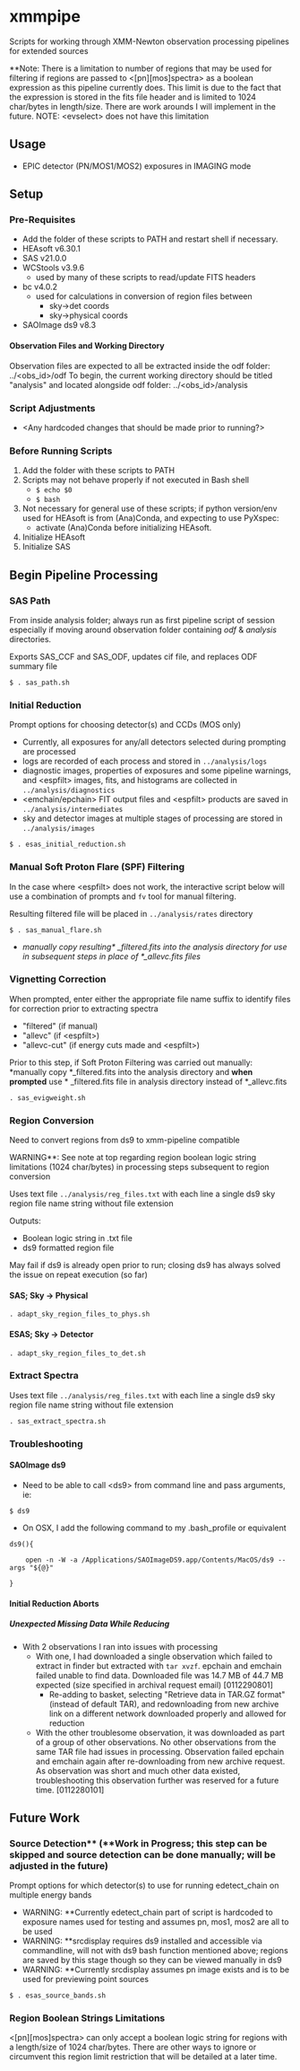 # xmmpipe

Scripts for working through XMM-Newton observation processing pipelines for extended sources

\*\*Note: There is a limitation to number of regions that may be used for filtering if regions are passed to \<[pn][mos]spectra\> as a boolean expression as this pipeline currently does.
This limit is due to the fact that the expression is stored in the fits file header and is limited to 1024 char/bytes in length/size. There are work arounds I will implement in the future. NOTE: \<evselect\> does not have this limitation

## Usage
- EPIC detector (PN/MOS1/MOS2) exposures in IMAGING mode
## Setup
### Pre-Requisites
- Add the folder of these scripts to PATH and restart shell if necessary.
- HEAsoft v6.30.1
- SAS v21.0.0
- WCStools v3.9.6
	- used by many of these scripts to read/update FITS headers
- bc v4.0.2
	- used for calculations in conversion of region files between
		- sky->det coords
		- sky->physical coords
- SAOImage ds9 v8.3
#### Observation Files and Working Directory
Observation files are expected to all be extracted inside the odf folder: ../<obs_id>/odf
To begin, the current working directory should be titled "analysis" and located alongside odf folder: ../<obs_id>/analysis

### Script Adjustments
- \<Any hardcoded changes that should be made prior to running?>
### Before Running Scripts
1. Add the folder with these scripts to PATH
2. Scripts may not behave properly if not executed in Bash shell
	- ```$ echo $0```
	- ```$ bash```
3. Not necessary for general use of these scripts; if python version/env used for HEAsoft is from (Ana)Conda, and expecting to use PyXspec:
	- activate (Ana)Conda before initializing HEAsoft.
4. Initialize HEAsoft
5. Initialize SAS

## Begin Pipeline Processing

### SAS Path
From inside analysis folder; always run as first pipeline script of session especially if moving around observation folder containing *odf* & *analysis* directories. 

Exports SAS_CCF and SAS_ODF, updates cif file, and replaces ODF summary file
```
$ . sas_path.sh
```

### Initial Reduction
Prompt options for choosing detector(s) and CCDs (MOS only)
- Currently, all exposures for any/all detectors selected during prompting are processed
- logs are recorded of each process and stored in ```../analysis/logs```
- diagnostic images, properties of exposures and some pipeline warnings, and \<espfilt\> images, fits, and histograms are collected in ```../analysis/diagnostics```
- <emchain/epchain\> FIT output files and \<espfilt\> products are saved in ```../analysis/intermediates```
- sky and detector images at multiple stages of processing are stored in ```../analysis/images```
```
$ . esas_initial_reduction.sh
```

### Manual Soft Proton Flare (SPF) Filtering
In the case where \<espfilt\> does not work, the interactive script below will use a combination of prompts and ```fv``` tool for manual filtering.

Resulting filtered file will be placed in ```../analysis/rates``` directory

```
$ . sas_manual_flare.sh
```
* *manually copy resulting\* _filtered.fits into the analysis directory for use in subsequent steps in place of \*_allevc.fits files*

### Vignetting Correction
When prompted, enter either the appropriate file name suffix to identify files for correction prior to extracting spectra
- "filtered" (if manual)
- "allevc" (if \<espfilt\>)
- "allevc-cut" (if energy cuts made and \<espfilt\>)

Prior to this step, if Soft Proton Filtering was carried out manually:
*manually copy \*_filtered.fits into the analysis directory and **when prompted** use \* _filtered.fits file in analysis directory instead of \*_allevc.fits

```
. sas_evigweight.sh
```

### Region Conversion
Need to convert regions from ds9 to xmm-pipeline compatible

WARNING\*\*: See note at top regarding region boolean logic string limitations (1024 char/bytes) in processing steps subsequent to region conversion

Uses text file ```../analysis/reg_files.txt``` with each line a single ds9 sky region file name string without file extension

Outputs:
- Boolean logic string in .txt file
- ds9 formatted region file

May fail if ds9 is already open prior to run; closing ds9 has always solved the issue on repeat execution (so far)

#### SAS; Sky -> Physical
```
. adapt_sky_region_files_to_phys.sh
```
#### ESAS; Sky -> Detector
```
. adapt_sky_region_files_to_det.sh
```

### Extract Spectra
Uses text file ```../analysis/reg_files.txt``` with each line a single ds9 sky region file name string without file extension
```
. sas_extract_spectra.sh
```
### Troubleshooting
#### SAOImage ds9
- Need to be able to call \<ds9\> from command line and pass arguments, ie:
```
$ ds9
```
- On OSX, I add the following command to my .bash_profile or equivalent
```
ds9(){
	
	open -n -W -a /Applications/SAOImageDS9.app/Contents/MacOS/ds9 --args "${@}"

}
```
#### Initial Reduction Aborts
##### Unexpected Missing Data While Reducing
- With 2 observations I ran into issues with processing
	- With one, I had downloaded a single observation which failed to extract in finder but extracted with ```tar xvzf```. epchain and emchain failed unable to find data. Downloaded file was 14.7 MB of 44.7 MB expected (size specified in archival request email) [0112290801]
		- Re-adding to basket, selecting "Retrieve data in TAR.GZ format" (instead of default TAR), and redownloading from new archive link on a different network downloaded properly and allowed for reduction
	- With the other troublesome observation, it was downloaded as part of a group of other observations. No other observations from the same TAR file had issues in processing. Observation failed epchain and emchain again after re-downloading from new archive request. As observation was short and much other data existed, troubleshooting this observation further was reserved for a future time. [0112280101]

## Future Work
### Source Detection\*\* (\*\*Work in Progress; this step can be skipped and source detection can be done manually; will be adjusted in the future)
Prompt options for which detector(s) to use for running edetect_chain on multiple energy bands
- WARNING: \*\*Currently edetect_chain part of script is hardcoded to exposure names used for testing and assumes pn, mos1, mos2 are all to be used
- WARNING: \*\*srcdisplay requires ds9 installed and accessible via commandline, will not with ds9 bash function mentioned above; regions are saved by this stage though so they can be viewed manually in ds9
- WARNING: \*\*Currently srcdisplay assumes pn image exists and is to be used for previewing point sources

```
$ . esas_source_bands.sh
```

### Region Boolean Strings Limitations
\<[pn][mos]spectra\> can only accept a boolean logic string for regions with a length/size of 1024 char/bytes. There are other ways to ignore or circumvent this region limit restriction that will be detailed at a later time.
